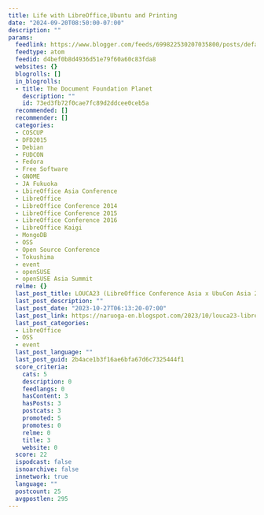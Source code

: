 ```yaml
---
title: Life with LibreOffice,Ubuntu and Printing
date: "2024-09-20T08:50:00-07:00"
description: ""
params:
  feedlink: https://www.blogger.com/feeds/699822530207035800/posts/default
  feedtype: atom
  feedid: d4bef0b8d4936d51e79f60a60c83fda8
  websites: {}
  blogrolls: []
  in_blogrolls:
  - title: The Document Foundation Planet
    description: ""
    id: 73ed3fb72f0cae7fc89d2ddcee0ceb5a
  recommended: []
  recommender: []
  categories:
  - COSCUP
  - DFD2015
  - Debian
  - FUDCON
  - Fedora
  - Free Software
  - GNOME
  - JA Fukuoka
  - LbireOffice Asia Conference
  - LibreOffice
  - LibreOffice Conference 2014
  - LibreOffice Conference 2015
  - LibreOffice Conference 2016
  - LibreOffice Kaigi
  - MongoDB
  - OSS
  - Open Source Conference
  - Tokushima
  - event
  - openSUSE
  - openSUSE Asia Summit
  relme: {}
  last_post_title: LOUCA23 (LibreOffice Conference Asia x UbuCon Asia 2023)
  last_post_description: ""
  last_post_date: "2023-10-27T06:13:20-07:00"
  last_post_link: https://naruoga-en.blogspot.com/2023/10/louca23-libreoffice-conference-asia-x.html
  last_post_categories:
  - LibreOffice
  - OSS
  - event
  last_post_language: ""
  last_post_guid: 2b4ace1b3f16ae6bfa67d6c7325444f1
  score_criteria:
    cats: 5
    description: 0
    feedlangs: 0
    hasContent: 3
    hasPosts: 3
    postcats: 3
    promoted: 5
    promotes: 0
    relme: 0
    title: 3
    website: 0
  score: 22
  ispodcast: false
  isnoarchive: false
  innetwork: true
  language: ""
  postcount: 25
  avgpostlen: 295
---
```

